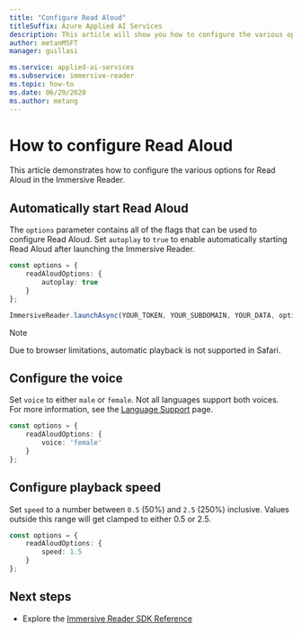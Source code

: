 ```yaml
---
title: "Configure Read Aloud"
titleSuffix: Azure Applied AI Services
description: This article will show you how to configure the various options for Read Aloud.
author: metanMSFT
manager: guillasi

ms.service: applied-ai-services
ms.subservice: immersive-reader
ms.topic: how-to
ms.date: 06/29/2020
ms.author: metang
---
```


# How to configure Read Aloud

This article demonstrates how to configure the various options for Read Aloud in the Immersive Reader.

## Automatically start Read Aloud

The `options` parameter contains all of the flags that can be used to configure Read Aloud. Set `autoplay` to `true` to enable automatically starting Read Aloud after launching the Immersive Reader.

```typescript
const options = {
    readAloudOptions: {
        autoplay: true
    }
};

ImmersiveReader.launchAsync(YOUR_TOKEN, YOUR_SUBDOMAIN, YOUR_DATA, options);
```

> [!NOTE]
> Due to browser limitations, automatic playback is not supported in Safari.

## Configure the voice

Set `voice` to either `male` or `female`. Not all languages support both voices. For more information, see the [Language Support](./language-support.md) page.

```typescript
const options = {
    readAloudOptions: {
        voice: 'female'
    }
};
```

## Configure playback speed

Set `speed` to a number between `0.5` (50%) and `2.5` (250%) inclusive. Values outside this range will get clamped to either 0.5 or 2.5.

```typescript
const options = {
    readAloudOptions: {
        speed: 1.5
    }
};
```

## Next steps

* Explore the [Immersive Reader SDK Reference](./reference.md)